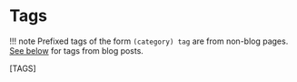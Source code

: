 # Tags

!!! note
    Prefixed tags of the form `(category) tag` are from non-blog pages. [See below](#academia) for tags from blog posts.

[TAGS]
